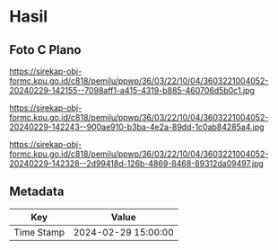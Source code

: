 # Hasil

## Foto C Plano

https://sirekap-obj-formc.kpu.go.id/c818/pemilu/ppwp/36/03/22/10/04/3603221004052-20240229-142155--7098aff1-a415-4319-b885-460706d5b0c1.jpg

https://sirekap-obj-formc.kpu.go.id/c818/pemilu/ppwp/36/03/22/10/04/3603221004052-20240229-142243--900ae910-b3ba-4e2a-89dd-1c0ab84285a4.jpg

https://sirekap-obj-formc.kpu.go.id/c818/pemilu/ppwp/36/03/22/10/04/3603221004052-20240229-142328--2d99418d-126b-4869-8468-89312da09497.jpg


## Metadata

| Key        | Value               |
| ---------- | ------------------- |
| Time Stamp | 2024-02-29 15:00:00 |



